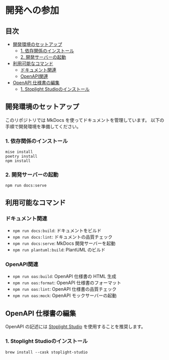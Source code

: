 # 開発への参加

## 目次

- [開発環境のセットアップ](#開発環境のセットアップ)
  - [1. 依存関係のインストール](#1-依存関係のインストール)
  - [2. 開発サーバーの起動](#2-開発サーバーの起動)
- [利用可能なコマンド](#利用可能なコマンド)
  - [ドキュメント関連](#ドキュメント関連)
  - [OpenAPI関連](#openapi関連)
- [OpenAPI 仕様書の編集](#openapi-仕様書の編集)
  - [1. Stoplight Studioのインストール](#1-stoplight-studioのインストール)

## 開発環境のセットアップ

このリポジトリでは MkDocs を使ってドキュメントを管理しています。
以下の手順で開発環境を準備してください。

### 1. 依存関係のインストール

```shell
mise install
poetry install
npm install
```

### 2. 開発サーバーの起動

```shell
npm run docs:serve
```

## 利用可能なコマンド

### ドキュメント関連

- `npm run docs:build`: ドキュメントをビルド
- `npm run docs:lint`: ドキュメントの品質チェック
- `npm run docs:serve`: MkDocs 開発サーバーを起動
- `npm run plantuml:build`: PlantUML のビルド

### OpenAPI関連

- `npm run oas:build`: OpenAPI 仕様書の HTML 生成
- `npm run oas:format`: OpenAPI 仕様書のフォーマット
- `npm run oas:lint`: OpenAPI 仕様書の品質チェック
- `npm run oas:mock`: OpenAPI モックサーバーの起動

## OpenAPI 仕様書の編集

OpenAPI の記述には [Stoplight Studio](https://stoplight.io/studio/) を使用することを推奨します。

### 1. Stoplight Studioのインストール

```shell
brew install --cask stoplight-studio
```

